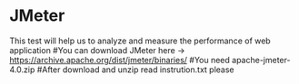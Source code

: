 # JMeter
This test will help us to analyze and measure the performance of web application
#You can download JMeter here -> https://archive.apache.org/dist/jmeter/binaries/
#You need apache-jmeter-4.0.zip 
#After download and unzip read instrution.txt please
